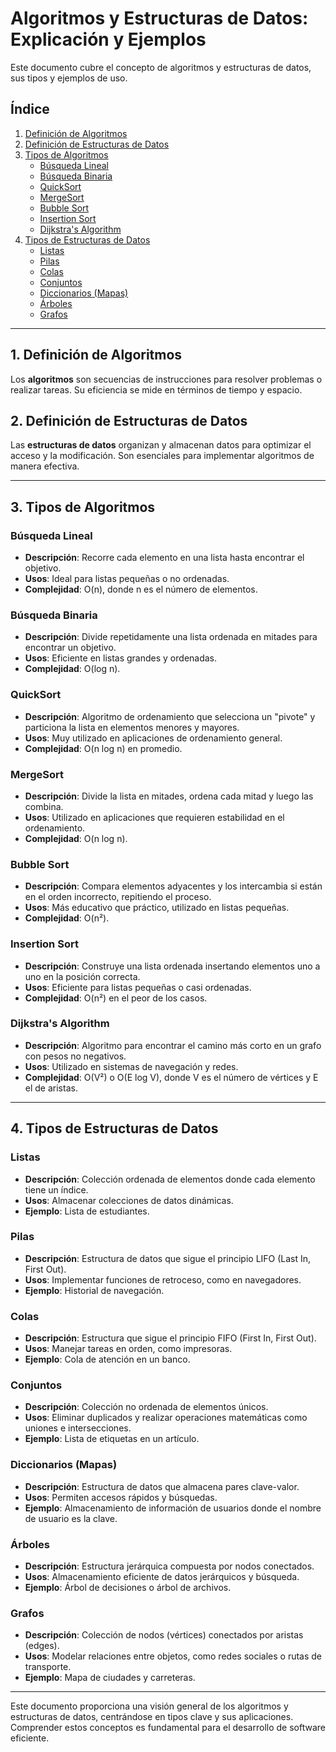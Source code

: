 # Algoritmos y Estructuras de Datos: Explicación y Ejemplos

Este documento cubre el concepto de algoritmos y estructuras de datos, sus tipos y ejemplos de uso.

## Índice
1. [Definición de Algoritmos](#definición-de-algoritmos)
2. [Definición de Estructuras de Datos](#definición-de-estructuras-de-datos)
3. [Tipos de Algoritmos](#tipos-de-algoritmos)
   - [Búsqueda Lineal](#búsqueda-lineal)
   - [Búsqueda Binaria](#búsqueda-binaria)
   - [QuickSort](#quicksort)
   - [MergeSort](#mergesort)
   - [Bubble Sort](#bubble-sort)
   - [Insertion Sort](#insertion-sort)
   - [Dijkstra's Algorithm](#dijkstras-algorithm)
4. [Tipos de Estructuras de Datos](#tipos-de-estructuras-de-datos)
   - [Listas](#listas)
   - [Pilas](#pilas)
   - [Colas](#colas)
   - [Conjuntos](#conjuntos)
   - [Diccionarios (Mapas)](#diccionarios-map)
   - [Árboles](#árboles)
   - [Grafos](#grafos)

---

## 1. Definición de Algoritmos

Los **algoritmos** son secuencias de instrucciones para resolver problemas o realizar tareas. Su eficiencia se mide en términos de tiempo y espacio.

## 2. Definición de Estructuras de Datos

Las **estructuras de datos** organizan y almacenan datos para optimizar el acceso y la modificación. Son esenciales para implementar algoritmos de manera efectiva.

---

## 3. Tipos de Algoritmos

### Búsqueda Lineal
- **Descripción**: Recorre cada elemento en una lista hasta encontrar el objetivo.
- **Usos**: Ideal para listas pequeñas o no ordenadas.
- **Complejidad**: O(n), donde n es el número de elementos.

### Búsqueda Binaria
- **Descripción**: Divide repetidamente una lista ordenada en mitades para encontrar un objetivo.
- **Usos**: Eficiente en listas grandes y ordenadas.
- **Complejidad**: O(log n).

### QuickSort
- **Descripción**: Algoritmo de ordenamiento que selecciona un "pivote" y particiona la lista en elementos menores y mayores.
- **Usos**: Muy utilizado en aplicaciones de ordenamiento general.
- **Complejidad**: O(n log n) en promedio.

### MergeSort
- **Descripción**: Divide la lista en mitades, ordena cada mitad y luego las combina.
- **Usos**: Utilizado en aplicaciones que requieren estabilidad en el ordenamiento.
- **Complejidad**: O(n log n).

### Bubble Sort
- **Descripción**: Compara elementos adyacentes y los intercambia si están en el orden incorrecto, repitiendo el proceso.
- **Usos**: Más educativo que práctico, utilizado en listas pequeñas.
- **Complejidad**: O(n²).

### Insertion Sort
- **Descripción**: Construye una lista ordenada insertando elementos uno a uno en la posición correcta.
- **Usos**: Eficiente para listas pequeñas o casi ordenadas.
- **Complejidad**: O(n²) en el peor de los casos.

### Dijkstra's Algorithm
- **Descripción**: Algoritmo para encontrar el camino más corto en un grafo con pesos no negativos.
- **Usos**: Utilizado en sistemas de navegación y redes.
- **Complejidad**: O(V²) o O(E log V), donde V es el número de vértices y E el de aristas.

---

## 4. Tipos de Estructuras de Datos

### Listas
- **Descripción**: Colección ordenada de elementos donde cada elemento tiene un índice.
- **Usos**: Almacenar colecciones de datos dinámicas.
- **Ejemplo**: Lista de estudiantes.

### Pilas
- **Descripción**: Estructura de datos que sigue el principio LIFO (Last In, First Out).
- **Usos**: Implementar funciones de retroceso, como en navegadores.
- **Ejemplo**: Historial de navegación.

### Colas
- **Descripción**: Estructura que sigue el principio FIFO (First In, First Out).
- **Usos**: Manejar tareas en orden, como impresoras.
- **Ejemplo**: Cola de atención en un banco.

### Conjuntos
- **Descripción**: Colección no ordenada de elementos únicos.
- **Usos**: Eliminar duplicados y realizar operaciones matemáticas como uniones e intersecciones.
- **Ejemplo**: Lista de etiquetas en un artículo.

### Diccionarios (Mapas)
- **Descripción**: Estructura de datos que almacena pares clave-valor.
- **Usos**: Permiten accesos rápidos y búsquedas.
- **Ejemplo**: Almacenamiento de información de usuarios donde el nombre de usuario es la clave.

### Árboles
- **Descripción**: Estructura jerárquica compuesta por nodos conectados.
- **Usos**: Almacenamiento eficiente de datos jerárquicos y búsqueda.
- **Ejemplo**: Árbol de decisiones o árbol de archivos.

### Grafos
- **Descripción**: Colección de nodos (vértices) conectados por aristas (edges).
- **Usos**: Modelar relaciones entre objetos, como redes sociales o rutas de transporte.
- **Ejemplo**: Mapa de ciudades y carreteras.

---

Este documento proporciona una visión general de los algoritmos y estructuras de datos, centrándose en tipos clave y sus aplicaciones. Comprender estos conceptos es fundamental para el desarrollo de software eficiente.
